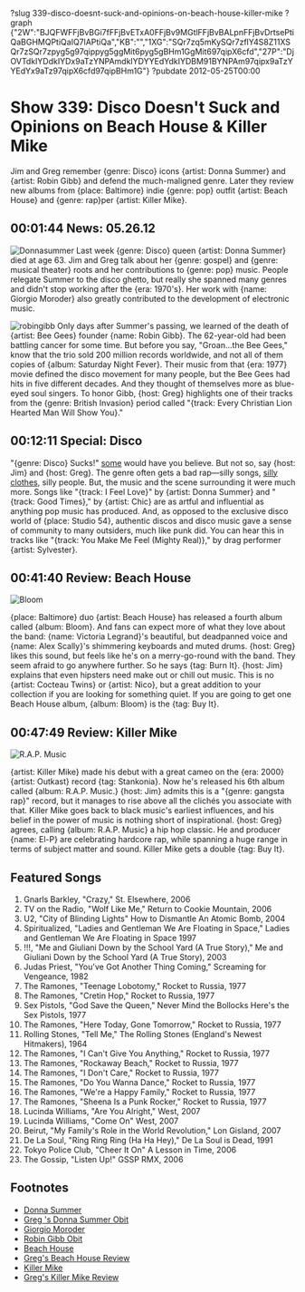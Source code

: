 ?slug 339-disco-doesnt-suck-and-opinions-on-beach-house-killer-mike
?graph {"2W":"BJQFWFFjBvBGi7fFFjBvETxA0FFjBv9MGtlFFjBvBALpnFFjBvDrtsePtiQaBGHMQPtiQaIQ7lAPtiQa","KB":"","1XG":"SQr7zq5mKySQr7zflY4S8Z11XSQr7zSQr7zpyg5g97qippyg5ggMit6pyg5gBHm1GgMit697qipX6cfd","27P":"DjOVTdkIYDdkIYDx9aTzYNPAmdkIYDYYEdYdkIYDBM91BYNPAm97qipx9aTzYYEdYx9aTz97qipX6cfd97qipBHm1G"}
?pubdate 2012-05-25T00:00

# Show 339: Disco Doesn't Suck and Opinions on Beach House & Killer Mike
Jim and Greg remember {genre: Disco} icons {artist: Donna Summer} and {artist: Robin Gibb} and defend the much-maligned genre. Later they review new albums from {place: Baltimore} indie {genre: pop} outfit {artist: Beach House} and {genre: rap}per {artist: Killer Mike}. 

## 00:01:44 News: 05.26.12
![Donnasummer](http://static.soundopinions.org/images/2012/Donna_Summer_1977.jpg)
Last week {genre: Disco} queen {artist: Donna Summer} died at age 63. Jim and Greg talk about her {genre: gospel} and {genre: musical theater} roots and her contributions to {genre: pop} music. People relegate Summer to the disco ghetto, but really she spanned many genres and didn't stop working after the {era: 1970's}. Her work with {name: Giorgio Moroder} also greatly contributed to the development of electronic music.

![robingibb](http://static.soundopinions.org/images/2012/robingibb.jpg)
Only days after Summer's passing, we learned of the death of {artist: Bee Gees} founder {name: Robin Gibb}. The 62-year-old had been battling cancer for some time. But before you say, "Groan…the Bee Gees," know that the trio sold 200 million records worldwide, and not all of them copies of {album: Saturday Night Fever}. Their music from that {era: 1977} movie defined the disco movement for many people, but the Bee Gees had hits in five different decades. And they thought of themselves more as blue-eyed soul singers. To honor Gibb, {host: Greg} highlights one of their tracks from the {genre: British Invasion} period called "{track: Every Christian Lion Hearted Man Will Show You}."

## 00:12:11 Special: Disco
"{genre: Disco} Sucks!" [some](http://articles.chicagotribune.com/2009-07-09/entertainment/0907080604_1_village-people-disco-demolition-night-macho-man) would have you believe. But not so, say {host: Jim} and {host: Greg}. The genre often gets a bad rap—silly songs, [silly clothes](http://www.dressthatman.com/view-SHIR3436.htm), silly people. But, the music and the scene surrounding it were much more. Songs like "{track: I Feel Love}" by {artist: Donna Summer} and "{track: Good Times}," by {artist: Chic} are as artful and influential as anything pop music has produced. And, as opposed to the exclusive disco world of {place: Studio 54}, authentic discos and disco music gave a sense of community to many outsiders, much like punk did. You can hear this in tracks like "{track: You Make Me Feel (Mighty Real)}," by drag performer {artist: Sylvester}.

## 00:41:40 Review: Beach House
![Bloom](http://is3.mzstatic.com/image/thumb/Music/v4/26/1b/45/261b4573-3304-f383-b226-8471e45952a0/source/600x600bb.jpg "200823564/509665145")

{place: Baltimore} duo {artist: Beach House} has released a fourth album called {album: Bloom}. And fans can expect more of what they love about the band: {name: Victoria Legrand}'s beautiful, but deadpanned voice and {name: Alex Scally}'s shimmering keyboards and muted drums. {host: Greg} likes this sound, but feels like he's on a merry-go-round with the band. They seem afraid to go anywhere further. So he says {tag: Burn It}. {host: Jim} explains that even hipsters need make out or chill out music. This is no {artist: Cocteau Twins} or {artist: Nico}, but a great addition to your collection if you are looking for something quiet. If you are going to get one Beach House album, {album: Bloom} is the {tag: Buy It}.

## 00:47:49 Review: Killer Mike
![R.A.P. Music](http://is3.mzstatic.com/image/thumb/Music/v4/8d/b9/54/8db95421-ec3f-2ba8-83c3-af17839be60d/source/600x600bb.jpg "1320637/524412438")

{artist: Killer Mike} made his debut with a great cameo on the {era: 2000} {artist: Outkast} record {tag: Stankonia}. Now he's released his 6th album called {album: R.A.P. Music.} {host: Jim} admits this is a "{genre: gangsta rap}" record, but it manages to rise above all the clichés you associate with that. Killer Mike goes back to black music's earliest influences, and his belief in the power of music is nothing short of inspirational. {host: Greg} agrees, calling {album: R.A.P. Music} a hip hop classic. He and producer {name: El-P} are celebrating hardcore rap, while spanning a huge range in terms of subject matter and sound. Killer Mike gets a double {tag: Buy It}.


## Featured Songs
1. Gnarls Barkley, "Crazy," St. Elsewhere, 2006
2. TV on the Radio, "Wolf Like Me," Return to Cookie Mountain, 2006
3. U2, "City of Blinding Lights" How to Dismantle An Atomic Bomb, 2004
4. Spiritualized, "Ladies and Gentleman We Are Floating in Space," Ladies and Gentleman We Are Floating in Space 1997
5. !!!, "Me and Giuliani Down by the School Yard (A True Story)," Me and Giuliani Down by the School Yard (A True Story), 2003 
6. Judas Priest, "You've Got Another Thing Coming," Screaming for Vengeance, 1982
7. The Ramones, "Teenage Lobotomy," Rocket to Russia, 1977
8. The Ramones, "Cretin Hop," Rocket to Russia, 1977
9. Sex Pistols, "God Save the Queen," Never Mind the Bollocks Here's the Sex Pistols, 1977
10. The Ramones, "Here Today, Gone Tomorrow," Rocket to Russia, 1977
11. Rolling Stones, "Tell Me," The Rolling Stones (England's Newest Hitmakers), 1964
12. The Ramones, "I Can't Give You Anything," Rocket to Russia, 1977
13. The Ramones, "Rockaway Beach," Rocket to Russia, 1977
14. The Ramones, "I Don't Care," Rocket to Russia, 1977
15. The Ramones, "Do You Wanna Dance," Rocket to Russia, 1977
16. The Ramones, "We're a Happy Family," Rocket to Russia, 1977
17. The Ramones, "Sheena Is a Punk Rocker," Rocket to Russia, 1977
18. Lucinda Williams, "Are You Alright," West, 2007
19. Lucinda Williams, "Come On" West, 2007
20. Beirut, "My Family's Role in the World Revolution," Lon Gisland, 2007
21. De La Soul, "Ring Ring Ring (Ha Ha Hey)," De La Soul is Dead, 1991
22. Tokyo Police Club, "Cheer It On" A Lesson in Time, 2006
23. The Gossip, "Listen Up!" GSSP RMX, 2006

## Footnotes
- [Donna Summer](http://www.donnasummer.com/)
- [Greg 's Donna Summer Obit](http://articles.chicagotribune.com/2012-05-17/entertainment/chi-donna-summer-dead-singer-donna-summer-dead-at-63-20120517_1_ladonna-adrian-gaines-pete-bellotte-donna-summer)
- [Giorgio Moroder](http://www.moroder.net/)
- [Robin Gibb Obit](http://www.guardian.co.uk/music/2012/may/21/robin-gibb-pioneer-disco-dies)
- [Beach House](http://www.beachhousebaltimore.com/)
- [Greg's Beach House Review](http://articles.chicagotribune.com/2012-05-14/entertainment/chi-beach-house-album-review-bloom-reviewed-20120514_1_album-review-legrand-and-alex-scally-mazzy-star-s-hope-sandoval)
- [Killer Mike](http://www.myspace.com/grindtimeonline)
- [Greg's Killer Mike Review](http://articles.chicagotribune.com/2012-05-18/entertainment/chi-killer-mike-album-review-rap-music-reviewed-20120518_1_album-review-rap-music-killer-mike)
